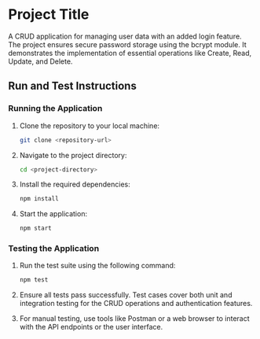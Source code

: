 # Project Title

A CRUD application for managing user data with an added login feature. The project ensures secure password storage using the bcrypt module. It demonstrates the implementation of essential operations like Create, Read, Update, and Delete.
## Run and Test Instructions

### Running the Application
1. Clone the repository to your local machine:
    ```bash
    git clone <repository-url>
    ```
2. Navigate to the project directory:
    ```bash
    cd <project-directory>
    ```
3. Install the required dependencies:
    ```bash
    npm install
    ```
4. Start the application:
    ```bash
    npm start
    ```

### Testing the Application
1. Run the test suite using the following command:
    ```bash
    npm test
    ```
2. Ensure all tests pass successfully. Test cases cover both unit and integration testing for the CRUD operations and authentication features.

3. For manual testing, use tools like Postman or a web browser to interact with the API endpoints or the user interface.
